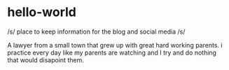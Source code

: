 # hello-world
/s/ place to keep information for the blog and social media /s/


A lawyer from a small town that grew up with great hard working parents. i practice every day like my parents are watching and I try and do nothing that would disapoint them.
